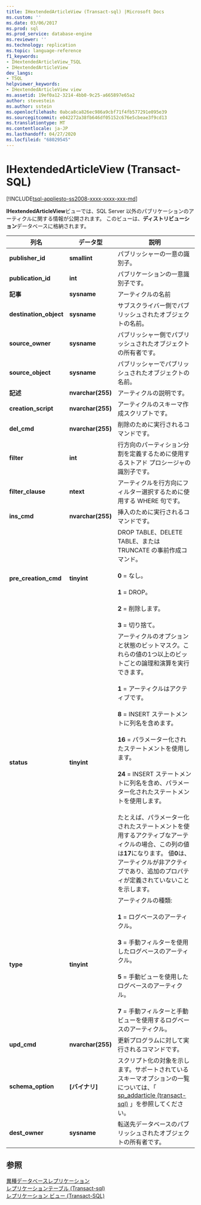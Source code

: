 ```yaml
---
title: IHextendedArticleView (Transact-sql) |Microsoft Docs
ms.custom: ''
ms.date: 03/06/2017
ms.prod: sql
ms.prod_service: database-engine
ms.reviewer: ''
ms.technology: replication
ms.topic: language-reference
f1_keywords:
- IHextendedArticleView_TSQL
- IHextendedArticleView
dev_langs:
- TSQL
helpviewer_keywords:
- IHextendedArticleView view
ms.assetid: 19ef0a12-3214-4bb0-9c25-a665897e65a2
author: stevestein
ms.author: sstein
ms.openlocfilehash: 0abca8ca826ec986a9cbf71f4fb577291e095e39
ms.sourcegitcommit: e042272a38fb646df05152c676e5cbeae3f9cd13
ms.translationtype: MT
ms.contentlocale: ja-JP
ms.lasthandoff: 04/27/2020
ms.locfileid: "68029545"
---
```

# <a name="ihextendedarticleview-transact-sql"></a>IHextendedArticleView (Transact-SQL)
[!INCLUDE[tsql-appliesto-ss2008-xxxx-xxxx-xxx-md](../../includes/tsql-appliesto-ss2008-xxxx-xxxx-xxx-md.md)]

  **IHextendedArticleView**ビューでは、SQL Server 以外のパブリケーションのアーティクルに関する情報が公開されます。 このビューは、**ディストリビューション**データベースに格納されます。  
  
|列名|データ型|説明|  
|-----------------|---------------|-----------------|  
|**publisher_id**|**smallint**|パブリッシャーの一意の識別子。|  
|**publication_id**|**int**|パブリケーションの一意識別子です。|  
|**記事**|**sysname**|アーティクルの名前|  
|**destination_object**|**sysname**|サブスクライバー側でパブリッシュされたオブジェクトの名前。|  
|**source_owner**|**sysname**|パブリッシャー側でパブリッシュされたオブジェクトの所有者です。|  
|**source_object**|**sysname**|パブリッシャーでパブリッシュされたオブジェクトの名前。|  
|**記述**|**nvarchar(255)**|アーティクルの説明です。|  
|**creation_script**|**nvarchar(255)**|アーティクルのスキーマ作成スクリプトです。|  
|**del_cmd**|**nvarchar(255)**|削除のために実行されるコマンドです。|  
|**filter**|**int**|行方向のパーティション分割を定義するために使用するストアド プロシージャの識別子です。|  
|**filter_clause**|**ntext**|アーティクルを行方向にフィルター選択するために使用する WHERE 句です。|  
|**ins_cmd**|**nvarchar(255)**|挿入のために実行されるコマンドです。|  
|**pre_creation_cmd**|**tinyint**|DROP TABLE、DELETE TABLE、または TRUNCATE の事前作成コマンド。<br /><br /> **0** = なし。<br /><br /> **1** = DROP。<br /><br /> **2** = 削除します。<br /><br /> **3** = 切り捨て。|  
|**status**|**tinyint**|アーティクルのオプションと状態のビットマスク。これらの値の1つ以上のビットごとの論理和演算を実行できます。<br /><br /> **1** = アーティクルはアクティブです。<br /><br /> **8** = INSERT ステートメントに列名を含めます。<br /><br /> **16** = パラメーター化されたステートメントを使用します。<br /><br /> **24** = INSERT ステートメントに列名を含め、パラメーター化されたステートメントを使用します。<br /><br /> たとえば、パラメーター化されたステートメントを使用するアクティブなアーティクルの場合、この列の値は**17**になります。 値**0**は、アーティクルが非アクティブであり、追加のプロパティが定義されていないことを示します。|  
|**type**|**tinyint**|アーティクルの種類:<br /><br /> **1** = ログベースのアーティクル。<br /><br /> **3** = 手動フィルターを使用したログベースのアーティクル。<br /><br /> **5** = 手動ビューを使用したログベースのアーティクル。<br /><br /> **7** = 手動フィルターと手動ビューを使用するログベースのアーティクル。|  
|**upd_cmd**|**nvarchar(255)**|更新プログラムに対して実行されるコマンドです。|  
|**schema_option**|**[バイナリ]**|スクリプト化の対象を示します。サポートされているスキーマオプションの一覧については、「 [sp_addarticle &#40;transact-sql&#41;](../../relational-databases/system-stored-procedures/sp-addarticle-transact-sql.md) 」を参照してください。|  
|**dest_owner**|**sysname**|転送先データベースのパブリッシュされたオブジェクトの所有者です。|  
  
## <a name="see-also"></a>参照  
 [異種データベースレプリケーション](../../relational-databases/replication/non-sql/heterogeneous-database-replication.md)   
 [レプリケーションテーブル &#40;Transact-sql&#41;](../../relational-databases/system-tables/replication-tables-transact-sql.md)   
 [レプリケーション ビュー &#40;Transact-SQL&#41;](../../relational-databases/system-views/replication-views-transact-sql.md)  
  
  
